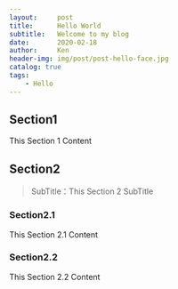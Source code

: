 ```yaml
---
layout:     post
title:      Hello World
subtitle:   Welcome to my blog
date:       2020-02-18
author:     Ken
header-img: img/post/post-hello-face.jpg
catalog: true
tags:
    - Hello
---
```


## Section1

This Section 1 Content


## Section2

>SubTitle：This Section 2 SubTitle

### Section2.1 

This Section 2.1 Content

### Section2.2 

This Section 2.2 Content